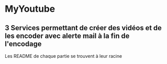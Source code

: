 # MyYoutube

## 3 Services permettant de créer des vidéos et de les encoder avec alerte mail à la fin de l'encodage

Les README de chaque partie se trouvent à leur racine

